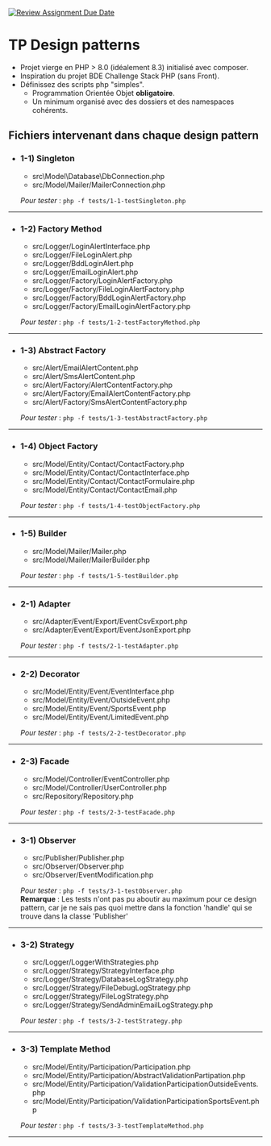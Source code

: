 [![Review Assignment Due Date](https://classroom.github.com/assets/deadline-readme-button-24ddc0f5d75046c5622901739e7c5dd533143b0c8e959d652212380cedb1ea36.svg)](https://classroom.github.com/a/zWhrMTDz)

# TP Design patterns

- Projet vierge en PHP > 8.0 (idéalement 8.3) initialisé avec composer.
- Inspiration du projet BDE Challenge Stack PHP (sans Front).
- Définissez des scripts php "simples".
  - Programmation Orientée Objet **obligatoire**.
  - Un minimum organisé avec des dossiers et des namespaces cohérents.

## Fichiers intervenant dans chaque design pattern

- ### 1-1) Singleton  
  - src\Model\Database\DbConnection.php
  - src/Model/Mailer/MailerConnection.php
 
  *Pour tester* :
  `php -f tests/1-1-testSingleton.php`

***

- ### 1-2) Factory Method
  - src/Logger/LoginAlertInterface.php
  - src/Logger/FileLoginAlert.php
  - src/Logger/BddLoginAlert.php
  - src/Logger/EmailLoginAlert.php
  - src/Logger/Factory/LoginAlertFactory.php
  - src/Logger/Factory/FileLoginAlertFactory.php
  - src/Logger/Factory/BddLoginAlertFactory.php
  - src/Logger/Factory/EmailLoginAlertFactory.php
 
  *Pour tester* :
  `php -f tests/1-2-testFactoryMethod.php`

***

- ### 1-3) Abstract Factory
  - src/Alert/EmailAlertContent.php
  - src/Alert/SmsAlertContent.php
  - src/Alert/Factory/AlertContentFactory.php
  - src/Alert/Factory/EmailAlertContentFactory.php
  - src/Alert/Factory/SmsAlertContentFactory.php
 
  *Pour tester* :
  `php -f tests/1-3-testAbstractFactory.php`

***

- ### 1-4) Object Factory
  - src/Model/Entity/Contact/ContactFactory.php
  - src/Model/Entity/Contact/ContactInterface.php
  - src/Model/Entity/Contact/ContactFormulaire.php
  - src/Model/Entity/Contact/ContactEmail.php
 
  *Pour tester* :
  `php -f tests/1-4-testObjectFactory.php`

***

- ### 1-5) Builder
  - src/Model/Mailer/Mailer.php
  - src/Model/Mailer/MailerBuilder.php
  
  *Pour tester* :
  `php -f tests/1-5-testBuilder.php`

***

- ### 2-1) Adapter
  - src/Adapter/Event/Export/EventCsvExport.php
  - src/Adapter/Event/Export/EventJsonExport.php
  
  *Pour tester* :
  `php -f tests/2-1-testAdapter.php`

***

- ### 2-2) Decorator
  - src/Model/Entity/Event/EventInterface.php
  - src/Model/Entity/Event/OutsideEvent.php
  - src/Model/Entity/Event/SportsEvent.php
  - src/Model/Entity/Event/LimitedEvent.php
  
  *Pour tester* :
  `php -f tests/2-2-testDecorator.php`

***

- ### 2-3) Facade
  - src/Model/Controller/EventController.php
  - src/Model/Controller/UserController.php
  - src/Repository/Repository.php
  
  *Pour tester* :
  `php -f tests/2-3-testFacade.php`

***

- ### 3-1) Observer
  - src/Publisher/Publisher.php
  - src/Observer/Observer.php
  - src/Observer/EventModification.php
  
  *Pour tester* :
  `php -f tests/3-1-testObserver.php`  
  **Remarque** : Les tests n'ont pas pu aboutir au maximum pour ce design pattern, car je ne sais pas quoi mettre dans la fonction 'handle' qui se trouve dans la classe 'Publisher'

***

- ### 3-2) Strategy
  - src/Logger/LoggerWithStrategies.php
  - src/Logger/Strategy/StrategyInterface.php
  - src/Logger/Strategy/DatabaseLogStrategy.php
  - src/Logger/Strategy/FileDebugLogStrategy.php
  - src/Logger/Strategy/FileLogStrategy.php
  - src/Logger/Strategy/SendAdminEmailLogStrategy.php
  
  *Pour tester* :
  `php -f tests/3-2-testStrategy.php`

***

- ### 3-3) Template Method
  - src/Model/Entity/Participation/Participation.php
  - src/Model/Entity/Participation/AbstractValidationPartipation.php
  - src/Model/Entity/Participation/ValidationParticipationOutsideEvents.php
  - src/Model/Entity/Participation/ValidationParticipationSportsEvent.php
  
  *Pour tester* :
  `php -f tests/3-3-testTemplateMethod.php`

***
